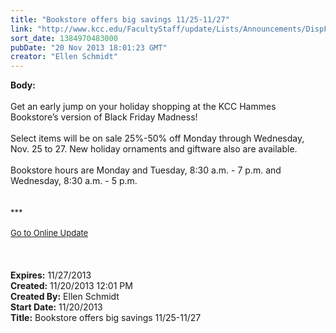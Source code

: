 ```yaml
---
title: "Bookstore offers big savings 11/25-11/27"
link: "http://www.kcc.edu/FacultyStaff/update/Lists/Announcements/DispForm.aspx?ID=1333"
sort_date: 1384970483000
pubDate: "20 Nov 2013 18:01:23 GMT"
creator: "Ellen Schmidt"
---
```


<div><b>Body:</b> <div class="ExternalClass841A843C7F034049876971497CFE7518"><div><br />Get an early jump on your holiday shopping at the KCC Hammes Bookstore’s version of Black Friday Madness!</div>
<div> </div>
<div>Select items will be on sale 25%-50% off Monday through Wednesday, Nov. 25 to 27. New holiday ornaments and giftware also are available.</div>
<div> </div>
<div>Bookstore hours are Monday and Tuesday, 8:30 a.m. - 7 p.m. and Wednesday, 8:30 a.m. - 5 p.m.<br /></div>
<div>
<div></div>
<div> </div>
<div><br />
<div></div>
<div>
<div>
<div></div>
<div><font size="2">***</font></div>
<div><font size="2"></font> </div>
<div><font size="2"></font></div>
<div><font size="2"></font></div>
<div><font size="2"></font></div>
<div><font size="2"></font></div>
<div><font size="2"></font></div>
<div><font size="2"></font></div>
<div><font size="2"></font></div>
<div><font size="2"></font></div>
<div><font size="2"></font></div>
<div><font size="2"></font></div>
<div><font size="2"></font></div>
<div><font size="2"></font></div>
<div><font size="2"></font></div>
<div><font size="2"><a href="/FacultyStaff/update/Pages/dailyupdate.aspx">Go to Online Update</a></font></div>
<div></div>
<div><font size="2"></font> </div>
<div><font size="2"></font> </div>
<div><font size="2"></font> </div></div></div></div></div></div></div>
<div><b>Expires:</b> 11/27/2013</div>
<div><b>Created:</b> 11/20/2013 12:01 PM</div>
<div><b>Created By:</b> Ellen Schmidt</div>
<div><b>Start Date:</b> 11/20/2013</div>
<div><b>Title:</b> Bookstore offers big savings 11/25-11/27</div>
